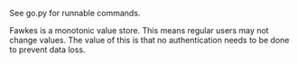 See go.py for runnable commands.

Fawkes is a monotonic value store. This means regular users may not change values. The value of this is that no authentication needs to be done to prevent data loss.
